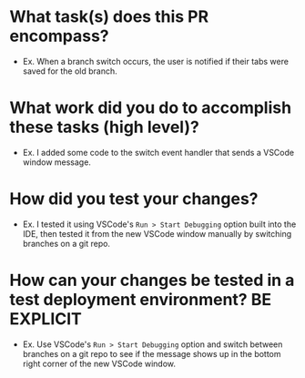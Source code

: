 # What task(s) does this PR encompass?
- Ex. When a branch switch occurs, the user is notified if their tabs were saved for the old branch.
# What work did you do to accomplish these tasks (high level)?
- Ex. I added some code to the switch event handler that sends a VSCode window message.
# How did you test your changes?
- Ex. I tested it using VSCode's `Run > Start Debugging` option built into the IDE, then tested it from the new
VSCode window manually by switching branches on a git repo.
# How can your changes be tested in a test deployment environment? BE EXPLICIT
- Ex. Use VSCode's `Run > Start Debugging` option and switch between branches on a git repo to see if the message
shows up in the bottom right corner of the new VSCode window.